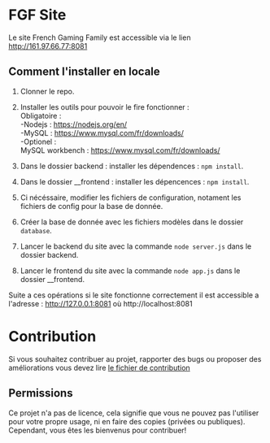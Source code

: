 # FGF Site
Le site French Gaming Family est accessible via le lien http://161.97.66.77:8081


## Comment l'installer en locale
1. Clonner le repo.
2. Installer les outils pour pouvoir le fire fonctionner : <br> 
	Obligatoire : <br>
	   -Nodejs : https://nodejs.org/en/ <br>
	    -MySQL : https://www.mysql.com/fr/downloads/ <br>
	-Optionel : <br>
	   MySQL workbench : https://www.mysql.com/fr/downloads/ <br>

3. Dans le dossier backend : installer les dépendences : `npm install`.
4. Dans le dossier \_\_frontend : installer les dépencences : `npm install`.
5. Ci nécéssaire, modifier les fichiers de configuration, notament les fichiers de config pour la base de donnée.
6. Créer la base de donnée avec les fichiers modèles dans le dossier `database`.
7. Lancer le backend du site avec la commande `node server.js` dans le dossier backend.
8. Lancer le frontend du site avec la commande `node app.js` dans le dossier \_\_frontend.

Suite a ces opérations si le site fonctionne correctement il est accessible a l'adresse : 
http://127.0.0.1:8081 où http://localhost:8081

# Contribution 

Si vous souhaitez contribuer au projet, rapporter des bugs ou proposer des améliorations vous devez lire <a href="./CONTRIBUTING.md"> le fichier de contribution </a>

## Permissions
Ce projet n'a pas de licence, cela signifie que vous ne pouvez pas l'utiliser pour votre propre usage, ni en faire des copies (privées ou publiques). Cependant, vous êtes les bienvenus pour contribuer!
